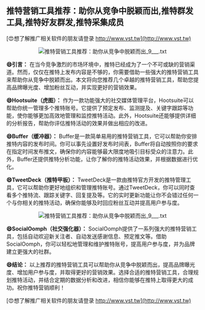 ## **推特营销工具推荐：助你从竞争中脱颖而出,推特群发工具,推特好友群发,推特采集成员**

[😍想了解推广相关软件的朋友请登录 http://www.vst.tw](http://www.vst.tw)

 <center><img src="https://vst.tw/MP4/tuiguang/png/1.png" alt="推特营销工具推荐：助你从竞争中脱颖而出_9___.txt"></center>

**😄引言：**
在当今竞争激烈的市场环境中，推特已经成为了一个不可或缺的营销渠道。然而，仅仅在推特上发布内容是不够的，你需要借助一些强大的推特营销工具来帮助你从竞争中脱颖而出。本文将向您推荐几个卓越的推特营销工具，帮助您提高品牌曝光度、增加粉丝互动，并实现更好的营销效果。

**😄Hootsuite（虎图）：**
作为一款功能强大的社交媒体管理平台，Hootsuite可以帮助你统一管理多个推特账号。它提供了预定发布、监测提及、关键字跟踪等功能，使你能够更加高效地管理和监控推特活动。此外，Hootsuite还能够提供详细的分析报告，帮助你评估推特活动的效果并做出相应的改进。

**😄Buffer（缓冲器）：**
Buffer是一款简单易用的推特营销工具，它可以帮助你安排推特内容的发布时间。你可以事先设置好发布时间表，Buffer将自动按照你的要求在指定时间发布推文，确保你的内容能够最大限度地吸引目标受众的注意力。此外，Buffer还提供推特分析功能，让你了解你的推特活动效果，并根据数据进行优化。

**😄TweetDeck（推特甲板）：**
TweetDeck是一款由推特官方开发的推特管理工具，它可以帮助你更好地组织和管理推特账号。通过TweetDeck，你可以同时查看多个推特流、跟踪关键字、回复提及等。它的实时更新功能让你不会错过任何一个与你相关的推特活动，确保你能够及时回应粉丝互动并提高用户参与度。

 <center><img src="https://vst.tw/MP4/tuiguang/png/0.png" alt="推特营销工具推荐：助你从竞争中脱颖而出_9___.txt"></center>

**😄SocialOomph（社交强化器）：**
SocialOomph提供了一系列强大的推特营销工具，包括自动欢迎新关注者、自动发送感谢信息、预定推文等。借助SocialOomph，你可以轻松地管理和维护推特账号，提高用户参与度，并为品牌建立更强大的社群。

**😄结论：**
以上推荐的推特营销工具可以帮助你从竞争中脱颖而出，提高品牌曝光度、增加用户参与度，并取得更好的营销效果。选择合适的推特营销工具，合理规划推特活动，并结合定期的数据分析和改进，相信你能够在推特上取得更大的成功。祝你推特营销顺利！

[😍想了解推广相关软件的朋友请登录 http://www.vst.tw](http://www.vst.tw)



